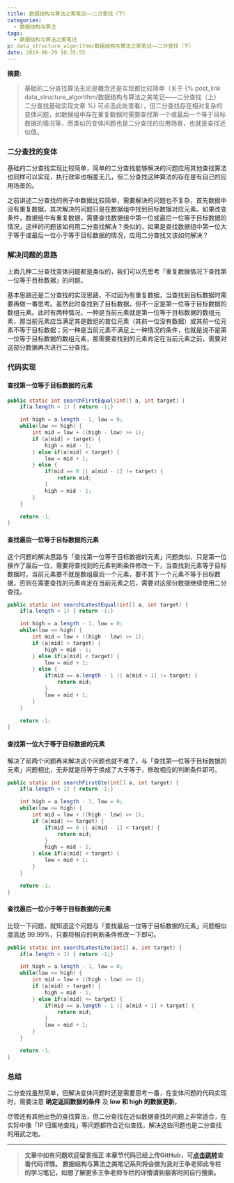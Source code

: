 ```yaml
---
title: 数据结构与算法之美笔记——二分查找（下）
categories:
  - 数据结构与算法
tags:
  - 数据结构与算法之美笔记
p: data_structure_algorithm/数据结构与算法之美笔记——二分查找（下）
date: 2019-06-29 10:35:55
---
```


**摘要:**

> 基础的二分查找算法无论是概念还是实现都比较简单（关于 {% post_link data_structure_algorithm/数据结构与算法之美笔记——二分查找（上） 二分查找基础实现文章 %} 可点击此处查看），但二分查找存在相对复杂的变体问题，如数据组中存在重复数据时需要查找第一个或最后一个等于目标数据的情况等，而类似的变体问题也是二分查找的应用场景，也就是查找近似值。

### 二分查找的变体

基础的二分查找实现比较简单，简单的二分查找能够解决的问题应用其他查找算法也同样可以实现，执行效率也相差无几，但二分查找这种算法的存在是有自己的应用场景的。

之前讲述二分查找的例子中数据比较简单，需要解决的问题也不复杂，首先数据中没有重复数据，其次解决的问题只是在数据组中找到目标数据对应元素。如果改变条件，数据组中有重复数据，需要查找数据组中第一位或最后一位等于目标数据的情况，这样的问题该如何用二分查找解决？类似的，如果是查找数据组中第一位大于等于或最后一位小于等于目标数据的情况，应用二分查找又该如何解决？

### 解决问题的思路

上面几种二分查找变体问题都是类似的，我们可以先思考「重复数据情况下查找第一位等于目标数据」的问题。

基本思路还是二分查找的实现思路，不过因为有重复数据，当查找到目标数据时需要再做一番思考。虽然此时查找到了目标数据，但不一定是第一位等于目标数据的数组元素。此时有两种情况，一种是当前元素就是第一位等于目标数据的数组元素，那当前元素应当满足其是数组的首位元素（其前一位没有数据）或其前一位元素不等于目标数据；另一种是当前元素不满足上一种情况的条件，也就是说不是第一位等于目标数据的数组元素，那需要查找到的元素肯定在当前元素之前，需要对这部分数据再次进行二分查找。

### 代码实现

#### 查找第一位等于目标数据的元素

```java
public static int searchFirstEqual(int[] a, int target) {
    if(a.length < 1) { return -1;}

    int high = a.length - 1, low = 0;
    while(low <= high) {
        int mid = low + ((high - low) >> 1);
        if (a[mid] > target) {
            high = mid - 1;
        } else if(a[mid] < target) {
            low = mid + 1;
        } else {
            if(mid == 0 || a[mid - 1] != target) {
                return mid;
            }
            high = mid - 1;
        }
    }

    return -1;
}
```

#### 查找最后一位等于目标数据的元素

这个问题的解决思路与「查找第一位等于目标数据的元素」问题类似，只是第一位换作了最后一位，需要将查找到的元素判断条件修改一下，当查找到元素等于目标数据时，当前元素要不就是数组最后一个元素，要不其下一个元素不等于目标数据，否则在需要查找的元素肯定在当前元素之后，需要对这部分数据继续使用二分查找。

```java
public static int searchLatestEqual(int[] a, int target) {
    if(a.length < 1) { return -1;}

    int high = a.length - 1, low = 0;
    while(low <= high) {
        int mid = low + ((high - low) >> 1);
        if (a[mid] > target) {
            high = mid - 1;
        } else if(a[mid] < target) {
            low = mid + 1;
        } else {
            if(mid == a.length - 1 || a[mid + 1] != target) {
                return mid;
            }
            low = mid + 1;
        }
    }

    return -1;
}
```

#### 查找第一位大于等于目标数据的元素

解决了前两个问题再来解决这个问题也就不难了，与「查找第一位等于目标数据的元素」问题相比，无非就是将等于换成了大于等于，修改相应的判断条件即可。

```java
public static int searchFirstGte(int[] a, int target) {
    if(a.length < 1) { return -1;}

    int high = a.length - 1, low = 0;
    while(low <= high) {
        int mid = low + ((high - low) >> 1);
        if (a[mid] >= target) {
            if(mid == 0 || a[mid - 1] < target) {
                return mid;
            }
            high = mid - 1;
        } else if(a[mid] < target) {
            low = mid + 1;
        }
    }

    return -1;
}
```
#### 查找最后一位小于等于目标数据的元素

比较一下问题，就知道这个问题与「查找最后一位等于目标数据的元素」问题相似度高达 99.99%，只要将相应的判断条件修改一下即可。

```java
public static int searchLatestLte(int[] a, int target) {
    if(a.length < 1) { return -1;}

    int high = a.length - 1, low = 0;
    while(low <= high) {
        int mid = low + ((high - low) >> 1);
        if (a[mid] > target) {
            high = mid - 1;
        } else if(a[mid] <= target) {
            if(mid == a.length - 1 || a[mid + 1] > target) {
                return mid;
            }
            low = mid + 1;
        }
    }

    return -1;
}
```

### 总结

二分查找虽然简单，但解决变体问题时还是需要思考一番，在变体问题的代码实现时，需要注意 **确定返回数据的条件** 及 **low 和 high 的数据更新**。

尽管还有其他出色的查找算法，但二分查找在近似数据查找的问题上非常适合，在实际中像「IP 归属地查找」等问题都符合近似查找，解决这些问题也是二分查找的用武之地。

****
> **文章中如有问题欢迎留言指正
本章节代码已经上传GitHub，可[点击跳转](https://github.com/CloneableX/data_structures_algorithm/tree/master/search/src/binarySearchPlus)查看代码详情。
数据结构与算法之美笔记系列将会做为我对王争老师此专栏的学习笔记，如想了解更多王争老师专栏的详情请到极客时间自行搜索。**